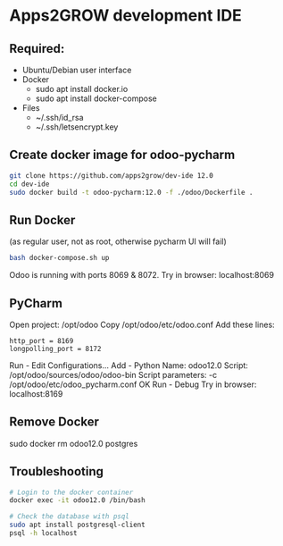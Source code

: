 # Apps2GROW development IDE

## Required:
- Ubuntu/Debian user interface
- Docker
  - sudo apt install docker.io
  - sudo apt install docker-compose
- Files
  - ~/.ssh/id_rsa
  - ~/.ssh/letsencrypt.key


## Create docker image for odoo-pycharm
```bash
git clone https://github.com/apps2grow/dev-ide 12.0
cd dev-ide
sudo docker build -t odoo-pycharm:12.0 -f ./odoo/Dockerfile .
```

## Run Docker 
(as regular user, not as root, otherwise pycharm UI will fail)
```bash
bash docker-compose.sh up
```
Odoo is running with ports 8069 & 8072.
Try in browser: localhost:8069

## PyCharm
Open project: /opt/odoo
Copy /opt/odoo/etc/odoo.conf
Add these lines:
```
http_port = 8169
longpolling_port = 8172
```
Run - Edit Configurations...
Add - Python
Name: odoo12.0
Script: /opt/odoo/sources/odoo/odoo-bin
Script parameters: -c /opt/odoo/etc/odoo_pycharm.conf
OK
Run - Debug
Try in browser: localhost:8169

## Remove Docker
sudo docker rm odoo12.0 postgres

## Troubleshooting
```bash
# Login to the docker container
docker exec -it odoo12.0 /bin/bash

# Check the database with psql
sudo apt install postgresql-client
psql -h localhost
```